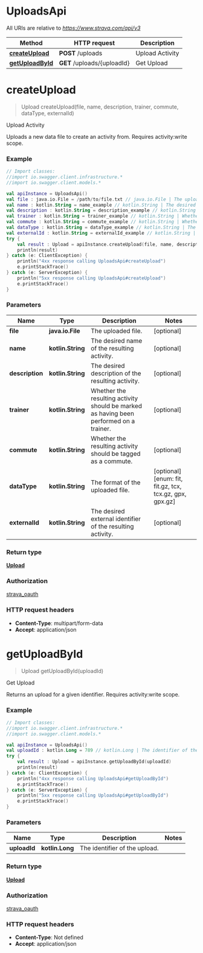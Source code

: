 # UploadsApi

All URIs are relative to *https://www.strava.com/api/v3*

Method | HTTP request | Description
------------- | ------------- | -------------
[**createUpload**](UploadsApi.md#createUpload) | **POST** /uploads | Upload Activity
[**getUploadById**](UploadsApi.md#getUploadById) | **GET** /uploads/{uploadId} | Get Upload


<a name="createUpload"></a>
# **createUpload**
> Upload createUpload(file, name, description, trainer, commute, dataType, externalId)

Upload Activity

Uploads a new data file to create an activity from. Requires activity:write scope.

### Example
```kotlin
// Import classes:
//import io.swagger.client.infrastructure.*
//import io.swagger.client.models.*

val apiInstance = UploadsApi()
val file : java.io.File = /path/to/file.txt // java.io.File | The uploaded file.
val name : kotlin.String = name_example // kotlin.String | The desired name of the resulting activity.
val description : kotlin.String = description_example // kotlin.String | The desired description of the resulting activity.
val trainer : kotlin.String = trainer_example // kotlin.String | Whether the resulting activity should be marked as having been performed on a trainer.
val commute : kotlin.String = commute_example // kotlin.String | Whether the resulting activity should be tagged as a commute.
val dataType : kotlin.String = dataType_example // kotlin.String | The format of the uploaded file.
val externalId : kotlin.String = externalId_example // kotlin.String | The desired external identifier of the resulting activity.
try {
    val result : Upload = apiInstance.createUpload(file, name, description, trainer, commute, dataType, externalId)
    println(result)
} catch (e: ClientException) {
    println("4xx response calling UploadsApi#createUpload")
    e.printStackTrace()
} catch (e: ServerException) {
    println("5xx response calling UploadsApi#createUpload")
    e.printStackTrace()
}
```

### Parameters

Name | Type | Description  | Notes
------------- | ------------- | ------------- | -------------
 **file** | **java.io.File**| The uploaded file. | [optional]
 **name** | **kotlin.String**| The desired name of the resulting activity. | [optional]
 **description** | **kotlin.String**| The desired description of the resulting activity. | [optional]
 **trainer** | **kotlin.String**| Whether the resulting activity should be marked as having been performed on a trainer. | [optional]
 **commute** | **kotlin.String**| Whether the resulting activity should be tagged as a commute. | [optional]
 **dataType** | **kotlin.String**| The format of the uploaded file. | [optional] [enum: fit, fit.gz, tcx, tcx.gz, gpx, gpx.gz]
 **externalId** | **kotlin.String**| The desired external identifier of the resulting activity. | [optional]

### Return type

[**Upload**](Upload.md)

### Authorization

[strava_oauth](../README.md#strava_oauth)

### HTTP request headers

 - **Content-Type**: multipart/form-data
 - **Accept**: application/json

<a name="getUploadById"></a>
# **getUploadById**
> Upload getUploadById(uploadId)

Get Upload

Returns an upload for a given identifier. Requires activity:write scope.

### Example
```kotlin
// Import classes:
//import io.swagger.client.infrastructure.*
//import io.swagger.client.models.*

val apiInstance = UploadsApi()
val uploadId : kotlin.Long = 789 // kotlin.Long | The identifier of the upload.
try {
    val result : Upload = apiInstance.getUploadById(uploadId)
    println(result)
} catch (e: ClientException) {
    println("4xx response calling UploadsApi#getUploadById")
    e.printStackTrace()
} catch (e: ServerException) {
    println("5xx response calling UploadsApi#getUploadById")
    e.printStackTrace()
}
```

### Parameters

Name | Type | Description  | Notes
------------- | ------------- | ------------- | -------------
 **uploadId** | **kotlin.Long**| The identifier of the upload. |

### Return type

[**Upload**](Upload.md)

### Authorization

[strava_oauth](../README.md#strava_oauth)

### HTTP request headers

 - **Content-Type**: Not defined
 - **Accept**: application/json

